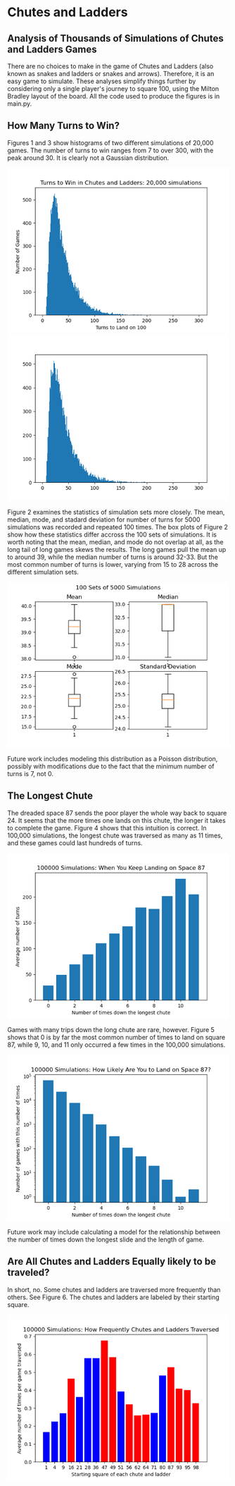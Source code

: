 # Chutes and Ladders
## Analysis of Thousands of Simulations of Chutes and Ladders Games

There are no choices to make in the game of Chutes and Ladders (also known as snakes and ladders or snakes and arrows). Therefore, it is an easy game to simulate. These analyses simplify things further by considering only a single player's journey to square 100, using the Milton Bradley layout of the board. All the code used to produce the figures is in main.py.

## How Many Turns to Win?
Figures 1 and 3 show histograms of two different simulations of 20,000 games. The number of turns to win ranges from 7 to over 300, with the peak around 30. It is clearly not a Gaussian distribution.

![Figure 1](/Figure_1.png)
![Figure 3](/Figure_3.png)

Figure 2 examines the statistics of simulation sets more closely. The mean, median, mode, and stadard deviation for number of turns for 5000 simulations was recorded and repeated 100 times. The box plots of Figure 2 show how these statistics differ accross the 100 sets of simulations. It is worth noting that the mean, median, and mode do not overlap at all, as the long tail of long games skews the results. The long games pull the mean up to around 39, while the median number of turns is around 32-33. But the most common number of turns is lower, varying from 15 to 28 across the different simulation sets.

![Figure_2](/Figure_2.png)

Future work includes modeling this distribution as a Poisson distribution, possibly with modifications due to the fact that the minimum number of turns is 7, not 0.

## The Longest Chute
The dreaded space 87 sends the poor player the whole way back to square 24. It seems that the more times one lands on this chute, the longer it takes to complete the game. Figure 4 shows that this intuition is correct. In 100,000 simulations, the longest chute was traversed as many as 11 times, and these games could last hundreds of turns.

![Figure 4](/Figure_4.png)

Games with many trips down the long chute are rare, however. Figure 5 shows that 0 is by far the most common number of times to land on square 87, while 9, 10, and 11 only occurred a few times in the 100,000 simulations.

![Figure 5](/Figure_5.png)

Future work may include calculating a model for the relationship between the number of times down the longest slide and the length of game.

## Are All Chutes and Ladders Equally likely to be traveled?
In short, no. Some chutes and ladders are traversed more frequently than others. See Figure 6. The chutes and ladders are labeled by their starting square.

![Figure 6](/Figure_6.png)
